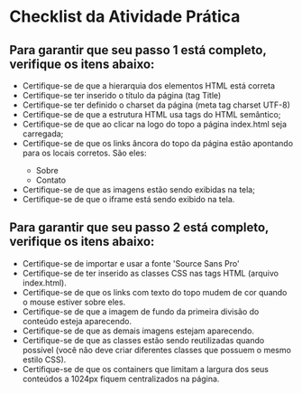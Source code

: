 <h1>Checklist da Atividade Prática</h1>

<h2>Para garantir que seu passo 1 está completo, verifique os itens abaixo:</h2>

<ul>
    <li> Certifique-se de que a hierarquia dos elementos HTML está correta</li>
    <li> Certifique-se ter inserido o título da página (tag Title)</li>
    <li> Certifique-se ter definido o charset da página (meta tag charset UTF-8)</li>
    <li> Certifique-se de que a estrutura HTML usa tags do HTML semântico;</li>
    <li> Certifique-se de que ao clicar na logo do topo a página index.html seja carregada;</li>
    <li> Certifique-se de que os links âncora do topo da página estão apontando para os locais corretos. São eles:</li>
        <ul type="I">
            <li>Sobre</li>
            <li>Contato</li>
        </ul>
    <li> Certifique-se de que as imagens estão sendo exibidas na tela;</li>
    <li> Certifique-se de que o iframe está sendo exibido na tela.</li>
</ul>

<h2>Para garantir que seu passo 2 está completo, verifique os itens abaixo:</h2>
<ul>
    <li> Certifique-se de importar e usar a fonte 'Source Sans Pro'</li>
    <li> Certifique-se de ter inserido as classes CSS nas tags HTML (arquivo index.html).</li>
    <li> Certifique-se de que os links com texto do topo mudem de cor quando o mouse estiver sobre eles.</li>
    <li> Certifique-se de que a imagem de fundo da primeira divisão do conteúdo esteja aparecendo.</li>
    <li> Certifique-se de que as demais imagens estejam aparecendo.</li>
    <li> Certifique-se de que as classes estão sendo reutilizadas quando possível (você não deve criar diferentes classes que possuem o mesmo estilo CSS).</li>
    <li> Certifique-se de que os containers que limitam a largura dos seus conteúdos a 1024px fiquem centralizados na página.</li>
</ul>
